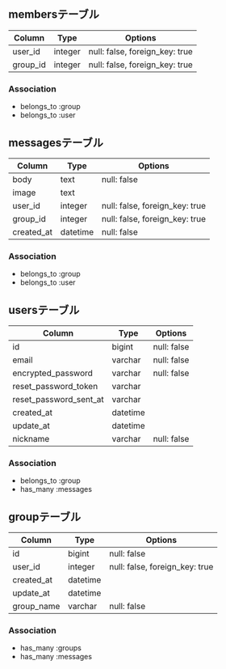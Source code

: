 ## membersテーブル

|Column|Type|Options|
|------|----|-------|
|user_id|integer|null: false, foreign_key: true|
|group_id|integer|null: false, foreign_key: true|


### Association
- belongs_to :group
- belongs_to :user


## messagesテーブル

|Column|Type|Options|
|------|----|-------|
|body|text|null: false |
|image|text||
|user_id|integer|null: false, foreign_key: true|
|group_id|integer|null: false, foreign_key: true|
|created_at|datetime|null: false|


### Association
- belongs_to :group
- belongs_to :user


## usersテーブル

|Column|Type|Options|
|------|----|-------|
|id|bigint|null: false|
|email|varchar|null: false|
|encrypted_password|varchar|null: false|
|reset_password_token|varchar||
|reset_password_sent_at|varchar||
|created_at|datetime||
|update_at|datetime||
|nickname|varchar|null: false|


### Association
- belongs_to :group
- has_many :messages


## groupテーブル

|Column|Type|Options|
|------|----|-------|
|id|bigint|null: false|
|user_id|integer|null: false, foreign_key: true|
|created_at|datetime||
|update_at|datetime||
|group_name|varchar|null: false|


### Association
- has_many :groups
- has_many :messages